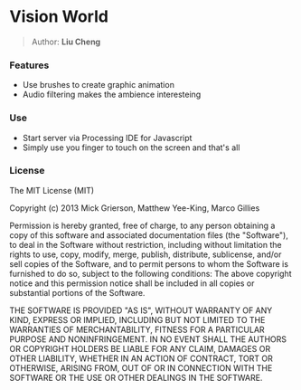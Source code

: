 # Vision World

> Author: **Liu Cheng**

### Features
- Use brushes to create graphic animation
- Audio filtering makes the ambience interesteing

### Use
- Start server via Processing IDE for Javascript
- Simply use you finger to touch on the screen and that's all

### License
The MIT License (MIT)

Copyright (c) 2013 Mick Grierson, Matthew Yee-King, Marco Gillies

Permission is hereby granted, free of charge, to any person obtaining a copy of this software and associated documentation files (the "Software"), to deal in the Software without restriction, including without limitation the rights to use, copy, modify, merge, publish, distribute, sublicense, and/or sell copies of the Software, and to permit persons to whom the Software is furnished to do so, subject to the following conditions:
The above copyright notice and this permission notice shall be included in all copies or substantial portions of the Software.

THE SOFTWARE IS PROVIDED "AS IS", WITHOUT WARRANTY OF ANY KIND, EXPRESS OR IMPLIED, INCLUDING BUT NOT LIMITED TO THE WARRANTIES OF MERCHANTABILITY, FITNESS FOR A PARTICULAR PURPOSE AND NONINFRINGEMENT. IN NO EVENT SHALL THE AUTHORS OR COPYRIGHT HOLDERS BE LIABLE FOR ANY CLAIM, DAMAGES OR OTHER LIABILITY, WHETHER IN AN ACTION OF CONTRACT, TORT OR OTHERWISE, ARISING FROM, OUT OF OR IN CONNECTION WITH THE SOFTWARE OR THE USE OR OTHER DEALINGS IN THE SOFTWARE.


